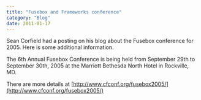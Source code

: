 ```yaml
---
title: "Fusebox and Frameworks conference"
category: "Blog"
date: 2011-01-17
---
```



Sean Corfield had a posting on his blog about the Fusebox conference for 2005\. Here is some additional information.

The 6th Annual Fusebox Conference is being held from September 29th to September 30th, 2005 at the Marriott Bethesda North Hotel in Rockville, MD. 

There are more details at [http://www.cfconf.org/fusebox2005/](http://www.cfconf.org/fusebox2005/)